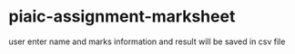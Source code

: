 # piaic-assignment-marksheet
user enter name and marks information and result will be saved in csv file
